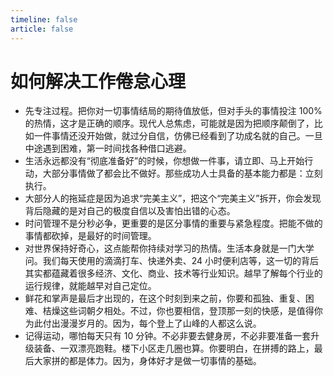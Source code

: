 ```yaml
---
timeline: false
article: false
---
```


# 如何解决工作倦怠心理

- 先专注过程。把你对一切事情结局的期待值放低，但对手头的事情投注 100% 的热情，这才是正确的顺序。现代人总焦虑，可能就是因为把顺序颠倒了，比如一件事情还没开始做，就过分自信，仿佛已经看到了功成名就的自己。一旦中途遇到困难，第一时间找各种借口逃避。
- 生活永远都没有“彻底准备好”的时候，你想做一件事，请立即、马上开始行动，大部分事情做了都会比不做好。那些成功人士具备的基本能力都是：立刻执行。
- 大部分人的拖延症是因为追求“完美主义”，把这个“完美主义”拆开，你会发现背后隐藏的是对自己的极度自信以及害怕出错的心态。
- 时问管理不是分秒必争，更重要的是区分事情的重要与紧急程度。把能不做的事情都砍掉，是最好的时间管理。
- 对世界保持好奇心，这点能帮你持续对学习的热情。生活本身就是一门大学问。我们每天使用的滴滴打车、快递外卖、24 小时便利店等，这一切的背后其实都蕴藏着很多经济、文化、商业、技术等行业知识。越早了解每个行业的运行规律，就能越早对自己定位。
- 鲜花和掌声是最后才出现的，在这个时刻到来之前，你要和孤独、重复、困难、桔燥这些词朝夕相处。不过，你也要相信，登顶那一刻的快感，是值得你为此付出漫漫岁月的。因为，每个登上了山峰的人都这么说。
- 记得运动，哪怕每天只有 10 分钟。不必非要去健身房，不必非要准备一套升级装备、一双漂亮跑鞋。楼下小区走几圈也算。你要明白，在拼搏的路上，最后大家拼的都是体力。因为，身体好才是做一切事情的基础。